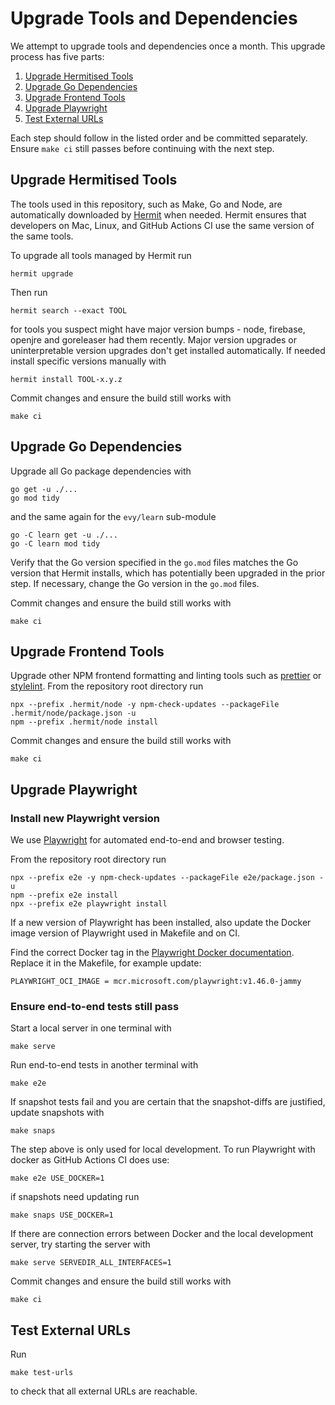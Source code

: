 # Upgrade Tools and Dependencies

We attempt to upgrade tools and dependencies once a month. This upgrade process
has five parts:

1. [Upgrade Hermitised Tools](#upgrade-hermitised-tools)
2. [Upgrade Go Dependencies](#upgrade-go-dependencies)
3. [Upgrade Frontend Tools](#upgrade-frontend-tools)
4. [Upgrade Playwright](#upgrade-playwright)
5. [Test External URLs](#test-external-urls)

Each step should follow in the listed order and be committed separately. Ensure
`make ci` still passes before continuing with the next step.

[Go Dependencies]: https://go.dev/doc/modules/managing-dependencies
[NPM]: https://www.npmjs.com/

## Upgrade Hermitised Tools

The tools used in this repository, such as Make, Go and Node, are
automatically downloaded by [Hermit] when needed. Hermit ensures that
developers on Mac, Linux, and GitHub Actions CI use the same version of
the same tools.

[Hermit]: https://cashapp.github.io/hermit/

To upgrade all tools managed by Hermit run

    hermit upgrade

Then run

    hermit search --exact TOOL

for tools you suspect might have major version bumps - node, firebase,
openjre and goreleaser had them recently. Major version upgrades or
uninterpretable version upgrades don't get installed automatically. If
needed install specific versions manually with

    hermit install TOOL-x.y.z

Commit changes and ensure the build still works with

    make ci

## Upgrade Go Dependencies

Upgrade all Go package dependencies with

    go get -u ./...
    go mod tidy

and the same again for the `evy/learn` sub-module

    go -C learn get -u ./...
    go -C learn mod tidy

Verify that the Go version specified in the `go.mod` files matches the Go
version that Hermit installs, which has potentially been upgraded in the prior
step. If necessary, change the Go version in the `go.mod` files.

Commit changes and ensure the build still works with

    make ci

## Upgrade Frontend Tools

Upgrade other NPM frontend formatting and linting tools such as [prettier] or
[stylelint]. From the repository root directory run

    npx --prefix .hermit/node -y npm-check-updates --packageFile .hermit/node/package.json -u
    npm --prefix .hermit/node install

Commit changes and ensure the build still works with

    make ci

[prettier]: https://prettier.io/
[stylelint]: https://stylelint.io/

## Upgrade Playwright

### Install new Playwright version

We use [Playwright] for automated end-to-end and browser testing.

From the repository root directory run

    npx --prefix e2e -y npm-check-updates --packageFile e2e/package.json -u
    npm --prefix e2e install
    npx --prefix e2e playwright install

If a new version of Playwright has been installed, also update the Docker image
version of Playwright used in Makefile and on CI.

Find the correct Docker tag in the [Playwright Docker documentation]. Replace it
in the Makefile, for example update:

    PLAYWRIGHT_OCI_IMAGE = mcr.microsoft.com/playwright:v1.46.0-jammy

### Ensure end-to-end tests still pass

Start a local server in one terminal with

    make serve

Run end-to-end tests in another terminal with

    make e2e

If snapshot tests fail and you are certain that the snapshot-diffs are
justified, update snapshots with

    make snaps

The step above is only used for local development. To run Playwright with docker
as GitHub Actions CI does use:

    make e2e USE_DOCKER=1

if snapshots need updating run

    make snaps USE_DOCKER=1

If there are connection errors between Docker and the local development server,
try starting the server with

    make serve SERVEDIR_ALL_INTERFACES=1

Commit changes and ensure the build still works with

    make ci

[Playwright]: https://playwright.dev/
[Playwright Docker documentation]: https://playwright.dev/docs/docker

## Test External URLs

Run

    make test-urls

to check that all external URLs are reachable.
